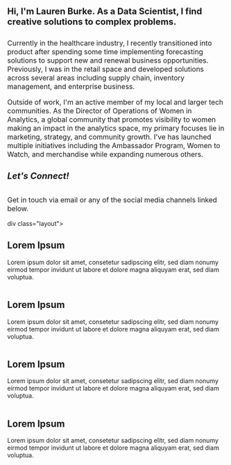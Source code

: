 <h4 style="font-size:20px;">
  Hi, I'm Lauren Burke. As a Data Scientist, I find creative solutions to complex problems.
</h4>
<p style="font-size:16px;">
Currently in the healthcare industry, I recently transitioned into product after spending some time implementing forecasting solutions to support new and renewal business opportunities. Previously, I was in the retail space and developed solutions across several areas including supply chain, inventory management, and enterprise business. 
</p>
<p style="font-size:16px;">
Outside of work, I'm an active member of my local and larger tech communities. 
As the Director of Operations of Women in Analytics, a global community that promotes visibility to women making an impact in the analytics space, my primary focuses lie in marketing, strategy, and community growth. I've has launched multiple initiatives including the Ambassador Program, Women to Watch, and merchandise while expanding numerous others.
</p>


<h5 style="font-size:20px;">
Let's Connect!
</h5>
<p style="font-size:16px;">
Get in touch via email or any of the social media channels linked below.
</p>


div class="layout">
  <div class="layout__item layout__item--body">
    <h2>Lorem Ipsum</h2>
    <p>
      Lorem ipsum dolor sit amet, consetetur sadipscing
      elitr, sed diam nonumy eirmod tempor invidunt ut
      labore et dolore magna aliquyam erat, sed diam voluptua.
    </p>
  </div>
  <div class="layout__item layout__item--figure">
    <img src="https://images.unsplash.com/photo-1516750930166-ed88ab1adb61?ixlib=rb-0.3.5&ixid=eyJhcHBfaWQiOjEyMDd9&s=65c8f6fcafaf68f5fa434b5f076780fd&auto=format&fit=crop&w=600&q=80" alt="">
  </div>
</div>

<div class="layout">
  <div class="layout__item layout__item--body">
    <h2>Lorem Ipsum</h2>
    <p>
      Lorem ipsum dolor sit amet, consetetur sadipscing
      elitr, sed diam nonumy eirmod tempor invidunt ut
      labore et dolore magna aliquyam erat, sed diam voluptua.
    </p>
  </div>
  <div class="layout__item layout__item--figure">
    <img src="https://images.unsplash.com/photo-1515362790300-999394721afc?ixlib=rb-0.3.5&ixid=eyJhcHBfaWQiOjEyMDd9&s=2a78b6877abab91c16e757ada8c55e32&auto=format&fit=crop&w=600&q=80" alt="">
  </div>
</div>

<div class="layout">
  <div class="layout__item layout__item--body">
    <h2>Lorem Ipsum</h2>
    <p>
      Lorem ipsum dolor sit amet, consetetur sadipscing
      elitr, sed diam nonumy eirmod tempor invidunt ut
      labore et dolore magna aliquyam erat, sed diam voluptua.
    </p>
  </div>
  <div class="layout__item layout__item--figure">
    <img src="https://images.unsplash.com/photo-1514747348279-46eb4082b804?ixlib=rb-0.3.5&ixid=eyJhcHBfaWQiOjEyMDd9&s=1b169d9f50db7714cd7373a3c181162a&auto=format&fit=crop&w=600&q=80" alt="">
  </div>
</div>

<div class="layout">
  <div class="layout__item layout__item--body">
    <h2>Lorem Ipsum</h2>
    <p>
      Lorem ipsum dolor sit amet, consetetur sadipscing
      elitr, sed diam nonumy eirmod tempor invidunt ut
      labore et dolore magna aliquyam erat, sed diam voluptua.
    </p>
  </div>
  <div class="layout__item layout__item--figure">
    <img src="https://images.unsplash.com/photo-1513843000111-3eb82159a25c?ixlib=rb-0.3.5&ixid=eyJhcHBfaWQiOjEyMDd9&s=82618557ca42a6477f6bb9390eea27bc&auto=format&fit=crop&w=600&q=80" alt="">
  </div>
</div>
      
  
